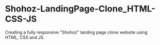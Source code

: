 # Shohoz-LandingPage-Clone_HTML-CSS-JS
Creating a fully responsive "Shohoz" landing page clone website using HTML, CSS and JS.
